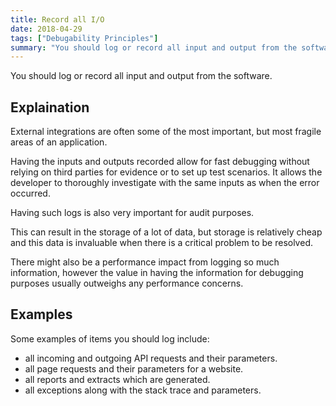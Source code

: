 ```yaml
---
title: Record all I/O
date: 2018-04-29
tags: ["Debugability Principles"]
summary: "You should log or record all input and output from the software."
---
```


You should log or record all input and output from the software.

## Explaination

External integrations are often some of the most important, but most fragile
areas of an application.

Having the inputs and outputs recorded allow for fast debugging without relying
on third parties for evidence or to set up test scenarios. It allows the
developer to thoroughly investigate with the same inputs as when the error
occurred.

Having such logs is also very important for audit purposes.

This can result in the storage of a lot of data, but storage is relatively cheap
and this data is invaluable when there is a critical problem to be resolved.

There might also be a performance impact from logging so much information,
however the value in having the information for debugging purposes usually
outweighs any performance concerns.

## Examples

Some examples of items you should log include:

- all incoming and outgoing API requests and their parameters.
- all page requests and their parameters for a website.
- all reports and extracts which are generated.
- all exceptions along with the stack trace and parameters.